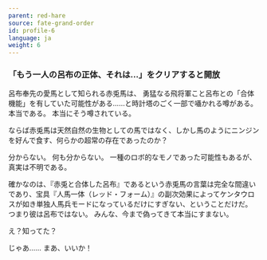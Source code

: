 ```yaml
---
parent: red-hare
source: fate-grand-order
id: profile-6
language: ja
weight: 6
---
```


### 「もう一人の呂布の正体、それは…」をクリアすると開放

呂布奉先の愛馬として知られる赤兎馬は、
勇猛なる飛将軍こと呂布との「合体機能」を有していた可能性がある……と時計塔のごく一部で囁かれる噂がある。
本当である。
本当にそう噂されている。

ならば赤兎馬は天然自然の生物としての馬ではなく、しかし馬のようにニンジンを好んで食す、何らかの超常の存在であったのか？

分からない。
何も分からない。
一種のロボ的なモノであった可能性もあるが、真実は不明である。

確かなのは、『赤兎と合体した呂布』であるという赤兎馬の言葉は完全な間違いであり、宝具『人馬一体（レッド・フォーム）』の副次効果によってケンタウロスが如き単独人馬兵モードになっているだけにすぎない、ということだけだ。
つまり彼は呂布ではない。
みんな、今まで偽ってきて本当にすまない。

え？知ってた？

じゃあ……
まあ、いいか！
